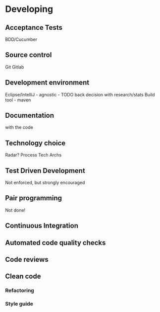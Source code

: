 # Developing

## Acceptance Tests

BDD/Cucumber

## Source control
Git
Gitlab

## Development environment
Eclipse/IntelliJ - agnostic - TODO back decision with research/stats
Build tool - maven

## Documentation

with the code

## Technology choice

Radar?
Process
Tech Archs

## Test Driven Development
Not enforced, but strongly encouraged

## Pair programming
Not done!

## Continuous Integration

## Automated code quality checks

## Code reviews

## Clean code

### Refactoring

### Style guide
